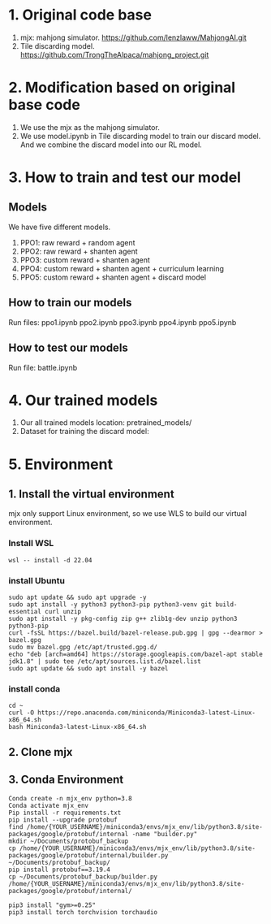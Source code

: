 # 1. Original code base
1. mjx: mahjong simulator. https://github.com/lenzlaww/MahjongAI.git
2. Tile discarding model. https://github.com/TrongTheAlpaca/mahjong_project.git

# 2. Modification based on original base code
1. We use the mjx as the mahjong simulator.
2. We use model.ipynb in Tile discarding model to train our discard model. And we combine the discard model into our RL model.

# 3. How to train and test our model
## Models
We have five different models.
1. PPO1: raw reward + random agent
2. PPO2: raw reward + shanten agent
3. PPO3: custom reward + shanten agent
4. PPO4: custom reward + shanten agent + curriculum learning
5. PPO5: custom reward + shanten agent + discard model

## How to train our models
Run files:
ppo1.ipynb
ppo2.ipynb
ppo3.ipynb
ppo4.ipynb
ppo5.ipynb

## How to test our models
Run file: 
battle.ipynb

# 4. Our trained models
1. Our all trained models location: pretrained_models/
2. Dataset for training the discard model: 


# 5. Environment

## 1. Install the virtual environment
mjx only support Linux environment, so we use WLS to build our virtual environment.
### Install WSL
```
wsl -- install -d 22.04
```

### install Ubuntu
```
sudo apt update && sudo apt upgrade -y
sudo apt install -y python3 python3-pip python3-venv git build-essential curl unzip
sudo apt install -y pkg-config zip g++ zlib1g-dev unzip python3 python3-pip
curl -fsSL https://bazel.build/bazel-release.pub.gpg | gpg --dearmor > bazel.gpg
sudo mv bazel.gpg /etc/apt/trusted.gpg.d/
echo "deb [arch=amd64] https://storage.googleapis.com/bazel-apt stable jdk1.8" | sudo tee /etc/apt/sources.list.d/bazel.list
sudo apt update && sudo apt install -y bazel
```
### install conda
```
cd ~
curl -O https://repo.anaconda.com/miniconda/Miniconda3-latest-Linux-x86_64.sh
bash Miniconda3-latest-Linux-x86_64.sh
```
## 2. Clone mjx
## 3. Conda Environment
```
Conda create -n mjx_env python=3.8
Conda activate mjx_env
Pip install -r requirements.txt
pip install --upgrade protobuf
find /home/{YOUR_USERNAME}/miniconda3/envs/mjx_env/lib/python3.8/site-packages/google/protobuf/internal -name "builder.py"
mkdir ~/Documents/protobuf_backup
cp /home/{YOUR_USERNAME}/miniconda3/envs/mjx_env/lib/python3.8/site-packages/google/protobuf/internal/builder.py ~/Documents/protobuf_backup/
pip install protobuf==3.19.4
cp ~/Documents/protobuf_backup/builder.py /home/{YOUR_USERNAME}/miniconda3/envs/mjx_env/lib/python3.8/site-packages/google/protobuf/internal/

pip3 install "gym>=0.25"
pip3 install torch torchvision torchaudio

```
